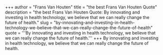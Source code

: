 +++
author = "Frans Van Houten"
title = "the best Frans Van Houten Quote"
description = "the best Frans Van Houten Quote: By innovating and investing in health technology, we believe that we can really change the future of health."
slug = "by-innovating-and-investing-in-health-technology-we-believe-that-we-can-really-change-the-future-of-health"
quote = '''By innovating and investing in health technology, we believe that we can really change the future of health.'''
+++
By innovating and investing in health technology, we believe that we can really change the future of health.
